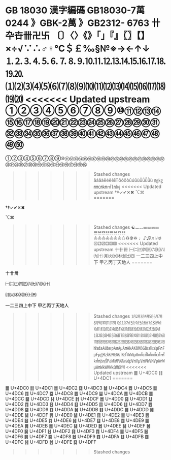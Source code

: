 GB 18030 漢字編碼
GB18030-7萬0244 》GBK-2萬 》GB2312- 6763
卄卆卋卌卍卐
〔〕〈〉《》「」『』〖〗【】
×÷√∵∴♂♀℃＄￡‰§№※→←↑↓
⒈⒉⒊⒋⒌⒍⒎⒏⒐⒑⒒⒓⒔⒕⒖⒗⒘⒙⒚⒛
⑴⑵⑶⑷⑸⑹⑺⑻⑼⑽⑾⑿⒀⒁⒂⒃⒄⒅⒆⒇
<<<<<<< Updated upstream
①②③④⑤⑥⑦⑧⑨⑩⑪⑫⑬⑭⑮⑯⑰⑱⑲⑳㉑㉒㉓㉔㉕㉖㉗㉘㉙㉚㉛㉜㉝㉞㉟㊱㊲㊳㊴㊵㊶㊷㊸㊹㊺㊻㊼㊽㊾㊿
=======

①②③④⑤⑥⑦⑧⑨⑩⑪⑫⑬⑭⑮⑯⑰⑱⑲⑳㉑㉒㉓㉔㉕㉖㉗㉘㉙㉚㉛㉜㉝㉞㉟㊱㊲㊳㊴㊵㊶㊷㊸㊹㊺㊻㊼㊽㊾㊿

>>>>>>> Stashed changes
āáǎàēéěèīíǐìōóǒòūúǔùǖǘǚǜü
㎎㎏㎜㎝㎞㎡㏑㏒ 
<<<<<<< Updated upstream
†‡✓✔✕✖
⌥⌘
=======

†‡✓✔✕✖

⌥⌘

>>>>>>> Stashed changes
☯⚊⚋⚌⚍⚎⚏
☰☱☲☳☴☵☶☷
♳♴♵♶♷♸♹♺♻♼♽
♩♪♫♬♭♮♯
⚀⚁⚂⚃⚄⚅
<<<<<<< Updated upstream
〸〹〺
㈠㈡㈢㈣㈤㈥㈦㈧㈨㈩
㈪㈫㈬㈭㈮㈯㈰
㆒㆓㆔㆕㆖㆗㆘
㆙㆚㆛㆜㆝㆞㆟
=======

〸〹〺

㈠㈡㈢㈣㈤㈥㈦㈧㈨㈩

㈪㈫㈬㈭㈮㈯㈰


㆒㆓㆔㆕㆖㆗㆘
㆙㆚㆛㆜㆝㆞㆟

>>>>>>> Stashed changes
㋀㋁㋂㋃㋄㋅㋆㋇㋈㋉㋊㋋
㍘㍙㍚㍛㍜㍝㍞㍟㍠㍡㍢㍣㍤㍥㍦㍧㍨㍩㍪㍫㍬㍭㍮㍯㍰
㏠㏡㏢㏣㏤㏥㏦㏧㏨㏩㏪㏫㏬㏭㏮㏯㏰㏱㏲㏳㏴㏵㏵㏶㏷㏸㏹㏺㏻㏼㏽㏾
㍱㍲㍳㍴㎀㎁㎂㎃㎄㎅㎆㎇㎈㎉㎊㎋㎌㎍㎐㎑㎒㎓㎔㎙㎚㎛㎟㎠㎢㎣㎤㎥㎦㎧㎨㎩㎪㎫㎬㎭㎴㎵㎶㎷㎸㎹㎺㎻㎼㎽㎾㎿㏀㏁㏙
<<<<<<< Updated upstream
䷀
U+4DC0
䷁
U+4DC1
=======

䷀
U+4DC0
䷁
U+4DC1
䷂
U+4DC2
䷃
U+4DC3
䷄
U+4DC4
䷅
U+4DC5
䷆
U+4DC6
䷇
U+4DC7
䷈
U+4DC8
䷉
U+4DC9
䷊
U+4DCA
䷋
U+4DCB
䷌
U+4DCC
䷍
U+4DCD
䷎
U+4DCE
䷏
U+4DCF
䷐
U+4DD0
䷑
U+4DD1
䷒
U+4DD2
䷓
U+4DD3
䷔
U+4DD4
䷕
U+4DD5
䷖
U+4DD6
䷗
U+4DD7
䷘
U+4DD8
䷙
U+4DD9
䷚
U+4DDA
䷛
U+4DDB
䷜
U+4DDC
䷝
U+4DDD
䷞
U+4DDE
䷟
U+4DDF
䷠
U+4DE0
䷡
U+4DE1
䷢
U+4DE2
䷣
U+4DE3
䷤
U+4DE4
䷥
U+4DE5
䷦
U+4DE6
䷧
U+4DE7
䷨
U+4DE8
䷩
U+4DE9
䷪
U+4DEA
䷫
U+4DEB
䷬
U+4DEC
䷭
U+4DED
䷮
U+4DEE
䷯
U+4DEF
䷰
U+4DF0
䷱
U+4DF1
䷲
U+4DF2
䷳
U+4DF3
䷴
U+4DF4
䷵
U+4DF5
䷶
U+4DF6
䷷
U+4DF7
䷸
U+4DF8
䷹
U+4DF9
䷺
U+4DFA
䷻
U+4DFB
䷼
U+4DFC
䷽
U+4DFD
䷾
U+4DFE
䷿
U+4DFF
>>>>>>> Stashed changes
